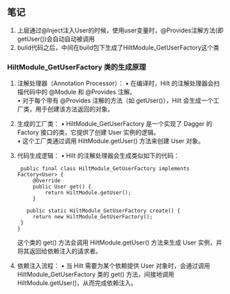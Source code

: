 ## 笔记

1. 上层通过@Inject注入User的时候，使用user变量时，@Provides注解方法(即getUser())会自动自动被调用 <br>
2. build代码之后，中间在build包下生成了HiltModule_GetUserFactory这个类

### HiltModule_GetUserFactory 类的生成原理

1. 注解处理器（Annotation Processor）：
   • 在编译时，Hilt 的注解处理器会扫描代码中的 @Module 和 @Provides 注解。 <br>
   • 对于每个带有 @Provides 注解的方法（如 getUser()），Hilt 会生成一个工厂类，用于创建该方法返回的对象。
2. 生成的工厂类：
   • HiltModule_GetUserFactory 是一个实现了 Dagger 的 Factory 接口的类，它提供了创建 User 实例的逻辑。<br>
   • 这个工厂类通过调用 HiltModule.getUser() 方法来创建 User 对象。
3. 代码生成逻辑：
   • Hilt 的注解处理器会生成类似如下的代码：
   ```
    public final class HiltModule_GetUserFactory implements Factory<User> {
        @Override
        public User get() {
            return HiltModule.getUser();
        }

      public static HiltModule_GetUserFactory create() {
        return new HiltModule_GetUserFactory();
    }
   }
   ```
   这个类的 get() 方法会调用 HiltModule.getUser() 方法来生成 User 实例，并将其返回给依赖注入的请求者。

4. 依赖注入流程：
	• 当 Hilt 需要为某个依赖提供 User 对象时，会通过调用 HiltModule_GetUserFactory 类的 get() 方法，间接地调用 HiltModule.getUser()，从而完成依赖注入。
